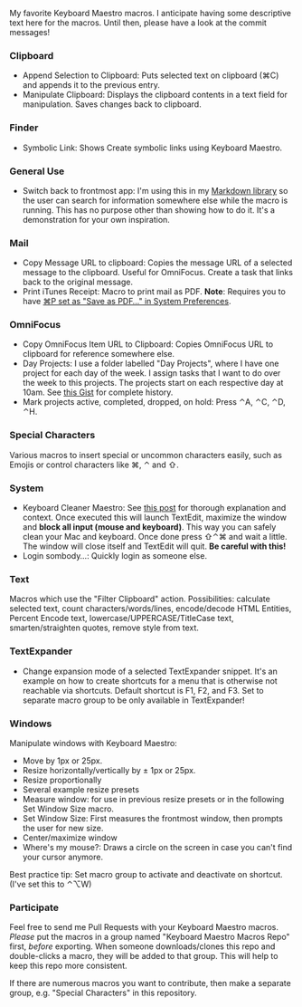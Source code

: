 My favorite Keyboard Maestro macros. I anticipate having some descriptive text here for the macros. Until then, please have a look at the commit messages!

### Clipboard ###

* Append Selection to Clipboard: Puts selected text on clipboard (⌘C) and appends it to the previous entry.* Manipulate Clipboard: Displays the clipboard contents in a text field for manipulation. Saves changes back to clipboard.

### Finder ###

* Symbolic Link: Shows Create symbolic links using Keyboard Maestro. 

### General Use ###

* Switch back to frontmost app: I'm using this in my [Markdown library](https://github.com/Zettt/km-markdown-library) so the user can search for information somewhere else while the macro is running. This has no purpose other than showing how to do it. It's a demonstration for your own inspiration.

### Mail ###

* Copy Message URL to clipboard: Copies the message URL of a selected message to the clipboard. Useful for OmniFocus. Create a task that links back to the original message.* Print iTunes Receipt: Macro to print mail as PDF. **Note**: Requires you to have [⌘P set as "Save as PDF…" in System Preferences](http://macsparky.com/blog/2008/3/19/keyboard-shortcut-for-save-as-pdf-in-os-x.html). 

### OmniFocus ###
	
* Copy OmniFocus Item URL to Clipboard: Copies OmniFocus URL to clipboard for reference somewhere else. * Day Projects: I use a folder labelled "Day Projects", where I have one project for each day of the week. I assign tasks that I want to do over the week to this projects. The projects start on each respective day at 10am. See [this Gist](https://gist.github.com/1401813) for complete history.* Mark projects active, completed, dropped, on hold: Press ⌃A, ⌃C, ⌃D, ⌃H.

### Special Characters ###

Various macros to insert special or uncommon characters easily, such as Emojis or control characters like ⌘, ⌃ and ⇧.

### System ###

* Keyboard Cleaner Maestro: See [this post](http://mosx.tumblr.com/post/29045607939/keyboard-cleaner-maestro) for thorough explanation and context. Once executed this will launch TextEdit, maximize the window and **block all input (mouse and keyboard)**. This way you can safely clean your Mac and keyboard. Once done press ⇧⌃⌘ and wait a little. The window will close itself and TextEdit will quit. **Be careful with this!*** Login sombody…: Quickly login as someone else.

### Text ###

Macros which use the "Filter Clipboard" action. Possibilities: calculate selected text, count characters/words/lines, encode/decode HTML Entities, Percent Encode text, lowercase/UPPERCASE/TitleCase text, smarten/straighten quotes, remove style from text.

### TextExpander ###

* Change expansion mode of a selected TextExpander snippet. It's an example on how to create shortcuts for a menu that is otherwise not reachable via shortcuts. Default shortcut is F1, F2, and F3. Set to separate macro group to be only available in TextExpander!

### Windows ###

Manipulate windows with Keyboard Maestro:

* Move by 1px or 25px.
* Resize horizontally/vertically by ± 1px or 25px.
* Resize proportionally
* Several example resize presets
* Measure window: for use in previous resize presets or in the following Set Window Size macro.
* Set Window Size: First measures the frontmost window, then prompts the user for new size.
* Center/maximize window
* Where's my mouse?: Draws a circle on the screen in case you can't find your cursor anymore.

Best practice tip: Set macro group to activate and deactivate on shortcut. (I've set this to ⌃⌥W)

### Participate ###

Feel free to send me Pull Requests with your Keyboard Maestro macros.  
*Please* put the macros in a group named "Keyboard Maestro Macros Repo" first, *before* exporting. When someone downloads/clones this repo and double-clicks a macro, they will be added to that group. This will help to keep this repo more consistent.

If there are numerous macros you want to contribute, then make a separate group, e.g. "Special Characters" in this repository.